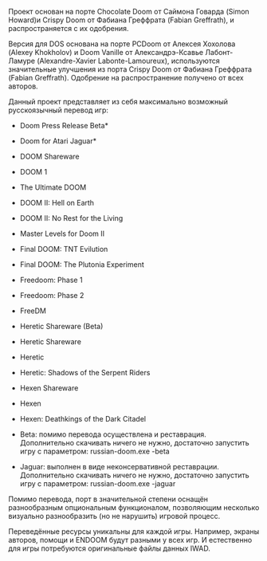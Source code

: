Проект основан на порте Chocolate Doom от Саймона Говарда (Simon Howard)и Crispy Doom от Фабиана Греффрата (Fabian Greffrath), и распространяется
с их одобрения.

Версия для DOS основана на порте PCDoom от Алексея Хохолова (Alexey Khokholov) и Doom Vanille от Александрэ-Ксавье Лабонт-Ламуре (Alexandre-Xavier Labonte-Lamoureux), используются значительные улучшения из порта Crispy Doom от Фабиана Греффрата (Fabian Greffrath). Одобрение на распространение получено от всех авторов.

Данный проект представляет из себя максимально возможный русскоязычный перевод игр:

* Doom Press Release Beta*
* Doom for Atari Jaguar*
* DOOM Shareware
* DOOM 1
* The Ultimate DOOM
* DOOM II: Hell on Earth
* DOOM II: No Rest for the Living
* Master Levels for Doom II
* Final DOOM: TNT Evilution
* Final DOOM: The Plutonia Experiment
* Freedoom: Phase 1
* Freedoom: Phase 2
* FreeDM
* Heretic Shareware (Beta)
* Heretic Shareware
* Heretic
* Heretic: Shadows of the Serpent Riders
* Hexen Shareware
* Hexen
* Hexen: Deathkings of the Dark Citadel

* Beta: помимо перевода осуществлена и реставрация. Дополнительно скачивать ничего не нужно,
достаточно запустить игру с параметром: russian-doom.exe -beta

* Jaguar: выполнен в виде неконсервативной реставрации. Дополнительно скачивать ничего не нужно,
достаточно запустить игру с параметром: russian-doom.exe -jaguar

Помимо перевода, порт в значительной степени оснащён разнообразным опциональным функционалом, позволяющим несколько визуально разнообразить (но не нарушить) игровой процесс.

Переведённые ресурсы уникальны для каждой игры. Например, экраны авторов, помощи и ENDOOM будут разными у всех игр. И естественно для игры потребуются оригинальные файлы данных IWAD.